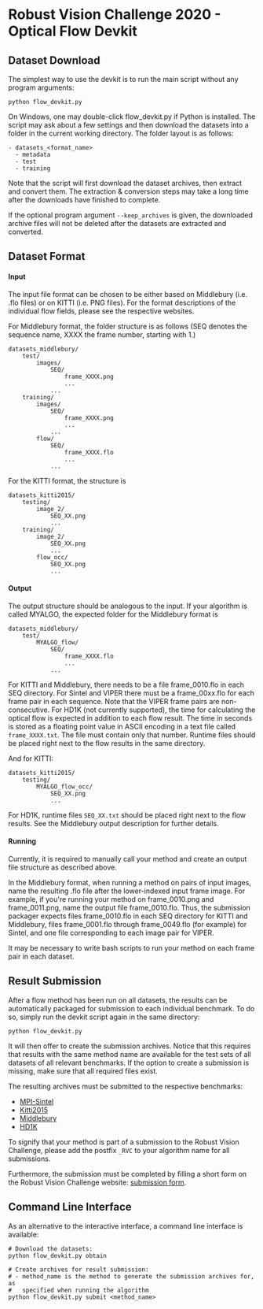 # Robust Vision Challenge 2020 - Optical Flow Devkit #

## Dataset Download ##

The simplest way to use the devkit is to run the main script without any program
arguments:
```
python flow_devkit.py
```
On Windows, one may double-click flow_devkit.py if Python is installed.
The script may ask about a few settings and then download the datasets into a
folder in the current working directory. The folder layout is as follows:

```
- datasets_<format_name>
  - metadata
  - test
  - training
```
Note that the script will first download the dataset archives, then 
extract and convert them. The extraction & conversion steps may take a long time after the
downloads have finished to complete.

If the optional program argument `--keep_archives` is given, the downloaded
archive files will not be deleted after the datasets are extracted
and converted.


## Dataset Format ##

#### Input ####

The input file format can be chosen to be either based on Middlebury
(i.e. .flo files) or on KITTI (i.e. PNG files). For the format
descriptions of the individual flow fields, please see the respective
websites.

For Middlebury format, the folder structure is as follows (SEQ denotes
the sequence name, XXXX the frame number, starting with 1.)

```
datasets_middlebury/
    test/
        images/
            SEQ/
                frame_XXXX.png
                ...
            ...
    training/
        images/
            SEQ/
                frame_XXXX.png
                ...
            ...
        flow/
            SEQ/
                frame_XXXX.flo
                ...
            ...
```

For the KITTI format, the structure is

```
datasets_kitti2015/
    testing/
        image_2/
            SEQ_XX.png
            ...
    training/
        image_2/
            SEQ_XX.png
            ...
        flow_occ/
            SEQ_XX.png
            ...
```

#### Output ####

The output structure should be analogous to the input.
If your algorithm is called MYALGO, the expected folder for the
Middlebury format is

```
datasets_middlebury/
    test/
        MYALGO_flow/
            SEQ/
                frame_XXXX.flo
                ...
            ...
```

For KITTI and Middlebury, there needs to be a file frame_0010.flo in each SEQ directory. 
For Sintel and VIPER there must be a frame_00xx.flo for each frame pair in each sequence. Note that the VIPER frame pairs are non-consecutive. 
For HD1K (not currently supported), the time for calculating the optical flow is expected in addition to each flow result.
The time in seconds is stored as a floating point value in ASCII encoding in a text file called ```frame_XXXX.txt```.
The file must contain only that number. Runtime files should be placed right next to the flow results in the same directory.

And for KITTI:

```
datasets_kitti2015/
    testing/
        MYALGO_flow_occ/
            SEQ_XX.png
            ...
```


For HD1K, runtime files ```SEQ_XX.txt``` should be placed right next to the flow results.
See the Middlebury output description for further details.

#### Running ####

Currently, it is required to manually call your method and create
an output file structure as described above.

In the Middlebury format, when running a method on pairs of input images, name the resulting .flo file after the lower-indexed input frame image.
For example, if you're running your method on frame_0010.png and frame_0011.png, name the output file frame_0010.flo.
Thus, the submission packager expects files frame_0010.flo in each SEQ directory for KITTI and Middlebury,
files frame_0001.flo through frame_0049.flo (for example) for Sintel, and one file corresponding to each image pair for VIPER.

It may be necessary to write bash scripts to run your method on each frame pair in each dataset. 

## Result Submission ##

After a flow method has been run on all datasets, the results can be
automatically packaged for submission to each individual benchmark. To do so,
simply run the devkit script again in the same directory:
```
python flow_devkit.py
```
It will then offer to create the submission archives. Notice that this requires
that results with the same method name are available for the test sets of all
datasets of all relevant benchmarks. If the option to create a submission is
missing, make sure that all required files exist.

The resulting archives must be submitted to the respective benchmarks:
* [MPI-Sintel](http://sintel.is.tue.mpg.de/login)
* [Kitti2015](<http://www.cvlibs.net/datasets/kitti/user_login.php>
)
* [Middlebury](http://vision.middlebury.edu/flow/submit/)
* [HD1K](http://hci-benchmark.org/submit)

To signify that your method is part of a submission to the Robust Vision
Challenge, please add the postfix ``_RVC`` to your algorithm name for all
submissions.

Furthermore, the submission must be completed by filling a short form on the
Robust Vision Challenge website: [submission form](http://robustvision.net/submit.php#register).


## Command Line Interface ##

As an alternative to the interactive interface, a command line interface is
available:

```
# Download the datasets:
python flow_devkit.py obtain

# Create archives for result submission:
# - method_name is the method to generate the submission archives for, as
#   specified when running the algorithm
python flow_devkit.py submit <method_name>
```
